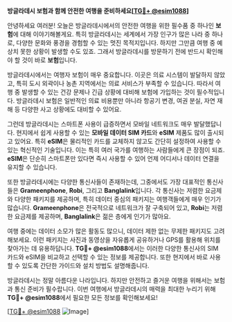 **방글라데시 보험과 함께 안전한 여행을 준비하세요[[TG💪+ @esim1088](https://t.me/s/esim1088)]**

안녕하세요 여러분! 오늘은 방글라데시에서의 안전한 여행을 위한 필수품 중 하나인 **보험**에 대해 이야기해볼게요. 특히 방글라데시는 세계에서 가장 인구가 많은 나라 중 하나로, 다양한 문화와 풍경을 경험할 수 있는 멋진 목적지입니다. 하지만 그만큼 여행 중 예상치 못한 상황이 발생할 수도 있죠. 그래서 방글라데시를 방문하기 전에 반드시 확인해야 할 것이 바로 **보험**입니다.

방글라데시에서는 여행자 보험이 매우 중요합니다. 이곳은 의료 시스템이 발달하지 않았고, 특히 도시 외곽이나 농촌 지역에서는 의료 서비스가 부족할 수 있습니다. 따라서 여행 중 발생할 수 있는 건강 문제나 긴급 상황에 대비해 보험에 가입하는 것이 필수적입니다. 방글라데시 보험은 일반적인 의료 비용뿐만 아니라 항공기 변경, 여권 분실, 자연 재해 등 다양한 사고 상황에도 대비할 수 있어요.

그런데 방글라데시는 스마트폰 사용이 급증하면서 모바일 네트워크도 매우 발달했답니다. 현지에서 쉽게 사용할 수 있는 **모바일 데이터 SIM 카드**와 **eSIM** 제품도 많이 출시되고 있어요. 특히 **eSIM**은 물리적인 카드를 교체하지 않고도 간단히 설정하여 사용할 수 있는 혁신적인 기술입니다. 이는 특히 여러 국가를 여행하는 사람들에게 큰 장점이 되죠. **eSIM**은 단순히 스마트폰만 있다면 즉시 사용할 수 있어 언제 어디서나 데이터 연결을 유지할 수 있습니다.

또한 방글라데시에는 다양한 통신사들이 존재하는데, 그중에서도 가장 대표적인 통신사들은 **Grameenphone**, **Robi**, 그리고 **Banglalink**입니다. 각 통신사는 저렴한 요금제와 다양한 패키지를 제공하며, 특히 데이터 중심의 패키지는 여행객들에게 매우 인기가 많습니다. **Grameenphone**은 전국적으로 네트워크가 잘 구축되어 있고, **Robi**는 저렴한 요금제를 제공하며, **Banglalink**은 젊은 층에게 인기가 많아요.

여행 중에는 데이터 소모가 많은 활동도 많으니, 데이터 제한 없는 무제한 패키지도 고려해보세요. 이런 패키지는 사진과 동영상을 자유롭게 공유하거나 GPS를 활용해 위치를 찾아가는 데 유용하답니다. **TG💪+ @esim1088**에서는 이러한 다양한 통신사의 SIM 카드와 eSIM을 비교하고 선택할 수 있는 정보를 제공합니다. 또한 현지에서 바로 사용할 수 있도록 간단한 가이드와 설치 방법도 설명해줍니다.

방글라데시는 정말 아름다운 나라입니다. 하지만 안전하고 즐거운 여행을 위해서는 보험과 통신 준비가 필수랍니다. 이번 여행에서 방글라데시의 매력을 최대한 누리기 위해 **TG💪+ @esim1088**에서 필요한 모든 정보를 확인해보세요! 

[[TG💪+ @esim1088](https://t.me/s/esim1088) ![Image](https://i.postimg.cc/Y0z9fWf4/image.png)]